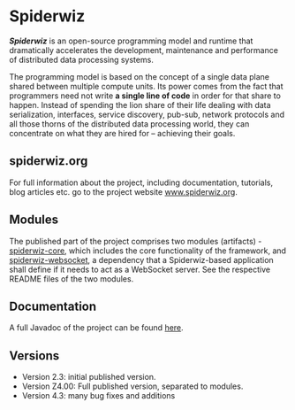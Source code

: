 # Spiderwiz
<strong><em>Spiderwiz</em></strong> is an open-source programming model and runtime that dramatically accelerates the development, maintenance and performance of distributed data processing systems.

The programming model is based on the concept of a single data plane shared between multiple compute units. Its power comes from the fact that programmers need not write <strong>a single line of code</strong> in order for that share to happen. Instead of spending the lion share of their life dealing with data serialization, interfaces, service discovery, pub-sub, network protocols and all those thorns of the distributed data processing world, they can concentrate on what they are hired for – achieving their goals.

## spiderwiz.org
For full information about the project, including documentation, tutorials, blog articles etc. go to the project website <a href=http://spiderwiz.org>www.spiderwiz.org</a>.

## Modules
The published part of the project comprises two modules (artifacts) - [spiderwiz-core](https://github.com/zvilif/spiderwiz/tree/master/spiderwiz-core "spiderwiz-core"), which includes the core functionality of the framework, and [spiderwiz-websocket](https://github.com/zvilif/spiderwiz/tree/master/spiderwiz-websocket "spiderwiz-websocket"), a dependency that a Spiderwiz-based application shall define if it needs to act as a WebSocket server. See the respective README files of the two modules.
## Documentation
A full Javadoc of the project can be found <a href="http://spiderwiz.org/apidocs/">here</a>.

## Versions
- Version 2.3: initial published version.
- Version Z4.00: Full published version, separated to modules.
- Version 4.3: many bug fixes and additions
